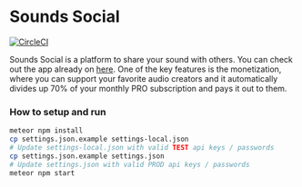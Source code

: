 # Sounds Social

[![CircleCI](https://dl.circleci.com/status-badge/img/circleci/Mb4SNTUbsEqrpXZkEcPrZ7/YQSUeJ7JRai7efhNJMzn1K/tree/master.svg?style=svg)](https://dl.circleci.com/status-badge/redirect/circleci/Mb4SNTUbsEqrpXZkEcPrZ7/YQSUeJ7JRai7efhNJMzn1K/tree/master)

Sounds Social is a platform to share your sound with others. You can check out the app already on [here](https://soundssocial.io/). One of the key features is the monetization, where you can support your favorite audio creators and it automatically divides up 70% of your monthly PRO subscription and pays it out to them. 

### How to setup and run

```sh
meteor npm install
cp settings.json.example settings-local.json
# Update settings-local.json with valid TEST api keys / passwords
cp settings.json.example settings.json
# Update settings.json with valid PROD api keys / passwords
meteor npm start
```
